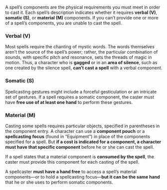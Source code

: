 A spell’s components are the physical requirements you must meet in order to cast it. Each spell’s description indicates whether it requires **verbal (V)**, **somatic (S)**, or **material (M)** components. If you can’t provide one or more of a spell’s components, you are unable to cast the spell.

### Verbal (V)

Most spells require the chanting of mystic words. The words themselves aren’t the source of the spell’s power; rather, the particular combination of sounds, with specific pitch and resonance, sets the threads of magic in motion. Thus, a character who is **gagged** or in an **area of silence**, such as one created by the silence spell, **can’t cast a spell** with a verbal component.

### Somatic (S)

Spellcasting gestures might include a forceful gesticulation or an intricate set of gestures. If a spell requires a somatic component, the caster must have **free use of at least one hand** to perform these gestures.

### Material (M)

Casting some spells requires particular objects, specified in parentheses in the component entry. A character can use a **component pouch** or a **spellcasting focus** (found in “Equipment”) in place of the components specified for a spell. But **if a cost is indicated for a component, a character must have that specific component** before he or she can cast the spell.

If a spell states that a material component is **consumed by the spell**, the caster must provide this component for each casting of the spell.

A spellcaster **must have a hand free** to access a spell’s material components—or to hold a spellcasting focus—**but it can be the same hand** that he or she uses to perform somatic components.
